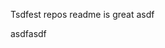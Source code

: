 Tsdfest repos readme is great asdf







asdfasdf




























































































































